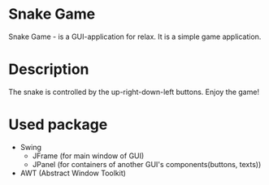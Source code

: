 # Snake Game
Snake Game - is a GUI-application for relax. It is a simple game application.

# Description
The snake is controlled by the up-right-down-left buttons.
Enjoy the game!

# Used package
* Swing
  * JFrame (for main window of GUI)
  * JPanel (for containers of another GUI's components(buttons, texts))
* AWT (Abstract Window Toolkit)
